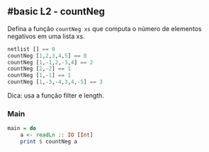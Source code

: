 ## #basic L2 - countNeg

Defina a função `countNeg xs` que computa o número de elementos negativos em uma lista xs.

```hs
netlist [] == 0
countNeg [1,2,3,4,5] == 0
countNeg [1,-1,2,-3,4] == 2
countNeg [2,-2] == 1
countNeg [1,-1] == 1
countNeg [1,-3,-4,3,4,-5] == 3
```

Dica: usa a função filter e length.


<!--MAIN_BEGIN-->
### Main
```hs
main = do
    a <- readLn :: IO [Int]
    print $ countNeg a

```
<!--MAIN_END-->
